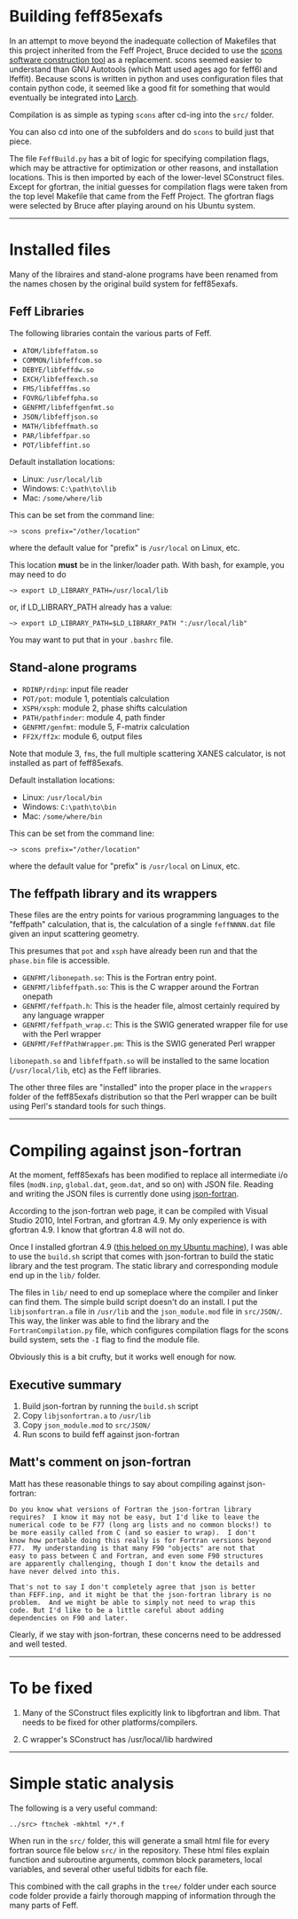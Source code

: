 # Building feff85exafs

In an attempt to move beyond the inadequate collection of Makefiles
that this project inherited from the Feff Project, Bruce decided to
use the [scons software construction tool](http://www.scons.org/) as a
replacement.  scons seemed easier to understand than GNU Autotools
(which Matt used ages ago for feff6l and Ifeffit).  Because scons is
written in python and uses configuration files that contain python
code, it seemed like a good fit for something that would eventually be
integrated into [Larch](https://github.com/xraypy/xraylarch).

Compilation is as simple as typing `scons` after cd-ing into the
`src/` folder.

You can also cd into one of the subfolders and do `scons` to build
just that piece.

The file `FeffBuild.py` has a bit of logic for specifying compilation
flags, which may be attractive for optimization or other reasons, and
installation locations.  This is then imported by each of the
lower-level SConstruct files.  Except for gfortran, the initial
guesses for compilation flags were taken from the top level Makefile
that came from the Feff Project.  The gfortran flags were selected by
Bruce after playing around on his Ubuntu system.

---

# Installed files

Many of the libraires and stand-alone programs have been renamed from
the names chosen by the original build system for feff85exafs.

## Feff Libraries

The following libraries contain the various parts of Feff.

* `ATOM/libfeffatom.so`
* `COMMON/libfeffcom.so`
* `DEBYE/libfeffdw.so`
* `EXCH/libfeffexch.so`
* `FMS/libfefffms.so`
* `FOVRG/libfeffpha.so`
* `GENFMT/libfeffgenfmt.so`
* `JSON/libfeffjson.so`
* `MATH/libfeffmath.so`
* `PAR/libfeffpar.so`
* `POT/libfeffint.so`

Default installation locations:

* Linux: `/usr/local/lib`
* Windows: `C:\path\to\lib`
* Mac: `/some/where/lib`

This can be set from the command line:

	~> scons prefix="/other/location"

where the default value for "prefix" is `/usr/local` on Linux, etc.

This location **must** be in the linker/loader path.  With bash, for
example, you may need to do

	~> export LD_LIBRARY_PATH=/usr/local/lib

or, if LD\_LIBRARY\_PATH already has a value:

	~> export LD_LIBRARY_PATH=$LD_LIBRARY_PATH ":/usr/local/lib"

You may want to put that in your `.bashrc` file.

## Stand-alone programs

* `RDINP/rdinp`: input file reader 
* `POT/pot`: module 1, potentials calculation
* `XSPH/xsph`: module 2, phase shifts calculation
* `PATH/pathfinder`: module 4, path finder
* `GENFMT/genfmt`: module 5, F-matrix calculation
* `FF2X/ff2x`: module 6, output files

Note that module 3, `fms`, the full multiple scattering XANES
calculator, is not installed as part of feff85exafs.

Default installation locations:

* Linux: `/usr/local/bin`
* Windows: `C:\path\to\bin`
* Mac: `/some/where/bin`

This can be set from the command line:

	~> scons prefix="/other/location"

where the default value for "prefix" is `/usr/local` on Linux, etc.

## The feffpath library and its wrappers

These files are the entry points for various programming languages to
the "feffpath" calculation, that is, the calculation of a single
`feffNNNN.dat` file given an input scattering geometry.

This presumes that `pot` and `xsph` have already been run and that the
`phase.bin` file is accessible.

* `GENFMT/libonepath.so`: This is the Fortran entry point.
* `GENFMT/libfeffpath.so`: This is the C wrapper around the Fortran onepath
* `GENFMT/feffpath.h`: This is the header file, almost certainly required by any language wrapper
* `GENFMT/feffpath_wrap.c`: This is the SWIG generated wrapper file for use with the Perl wrapper
* `GENFMT/FeffPathWrapper.pm`: This is the SWIG generated Perl wrapper

`libonepath.so` and `libfeffpath.so` will be installed to the same
location (`/usr/local/lib`, etc) as the Feff libraries.

The other three files are "installed" into the proper place in the
`wrappers` folder of the feff85exafs distribution so that the Perl
wrapper can be built using Perl's standard tools for such things.


---

# Compiling against json-fortran

At the moment, feff85exafs has been modified to replace all
intermediate i/o files (`modN.inp`, `global.dat`, `geom.dat`, and so
on) with JSON file.  Reading and writing the JSON files is currently
done using
[json-fortran](https://github.com/jacobwilliams/json-fortran).

According to the json-fortran web page, it can be compiled with
Visual Studio 2010, Intel Fortran, and gfortran 4.9.  My only
experience is with gfortran 4.9.  I know that gfortran 4.8 will not
do.

Once I installed gfortran 4.9
([this helped on my Ubuntu machine](http://askubuntu.com/questions/428198/getting-installing-gcc-g-4-9-on-ubuntu)),
I was able to use the `build.sh` script that comes with json-fortran
to build the static library and the test program.  The static library
and corresponding module end up in the `lib/` folder.

The files in `lib/` need to end up someplace where the compiler
and linker can find them.  The simple build script doesn't do an
install.  I put the `libjsonfortran.a` file in `/usr/lib` and the
`json_module.mod` file in `src/JSON/`.  This way, the linker was able
to find the library and the `FortranCompilation.py` file, which
configures compilation flags for the scons build system, sets the `-I`
flag to find the module file.

Obviously this is a bit crufty, but it works well enough for now.

## Executive summary

  1. Build json-fortran by running the `build.sh` script
  2. Copy `libjsonfortran.a` to `/usr/lib`
  3. Copy `json_module.mod` to `src/JSON/`
  4. Run scons to build feff against json-fortran

## Matt's comment on json-fortran


Matt has these reasonable things to say about compiling against json-fortran:

    Do you know what versions of Fortran the json-fortran library
    requires?  I know it may not be easy, but I'd like to leave the
    numerical code to be F77 (long arg lists and no common blocks!) to
    be more easily called from C (and so easier to wrap).  I don't
    know how portable doing this really is for Fortran versions beyond
    F77.  My understanding is that many F90 "objects" are not that
    easy to pass between C and Fortran, and even some F90 structures
    are apparently challenging, though I don't know the details and
    have never delved into this.
 
	That's not to say I don't completely agree that json is better
    than FEFF.inp, and it might be that the json-fortran library is no
    problem.  And we might be able to simply not need to wrap this
    code. But I'd like to be a little careful about adding
    dependencies on F90 and later.

Clearly, if we stay with json-fortran, these concerns need to be
addressed and well tested.

---

# To be fixed

1. Many of the SConstruct files explicitly link to libgfortran and
   libm.  That needs to be fixed for other platforms/compilers.

2. C wrapper's SConstruct has /usr/local/lib hardwired


---

# Simple static analysis

The following is a very useful command:

	../src> ftnchek -mkhtml */*.f

When run in the `src/` folder, this will generate a small html file
for every fortran source file below `src/` in the repository.  These
html files explain function and subroutine arguments, common block
parameters, local variables, and several other useful tidbits for each
file.

This combined with the call graphs in the `tree/` folder under each
source code folder provide a fairly thorough mapping of information
through the many parts of Feff.
